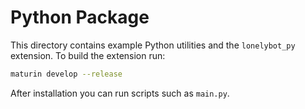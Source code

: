 # Python Package

This directory contains example Python utilities and the `lonelybot_py` extension. To build the extension run:

```bash
maturin develop --release
```

After installation you can run scripts such as `main.py`.
